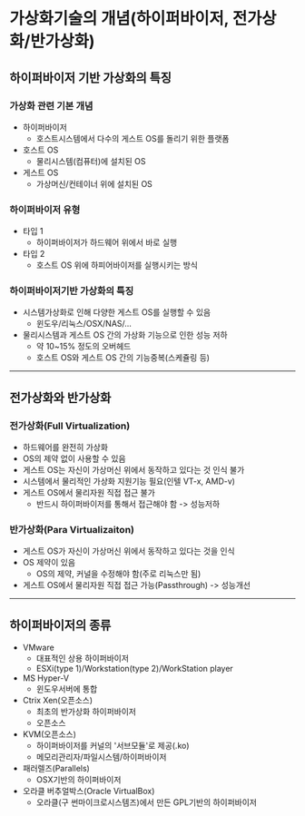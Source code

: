 # 가상화기술의 개념(하이퍼바이저, 전가상화/반가상화)

## 하이퍼바이저 기반 가상화의 특징
### 가상화 관련 기본 개념
- 하이퍼바이저
    - 호스트시스템에서 다수의 게스트 OS를 돌리기 위한 플랫폼
- 호스트 OS
    - 물리시스템(컴퓨터)에 설치된 OS
- 게스트 OS
    - 가상머신/컨테이너 위에 설치된 OS
    
### 하이퍼바이저 유형
- 타입 1
    - 하이퍼바이저가 하드웨어 위에서 바로 실행
- 타입 2
    - 호스트 OS 위에 하피어바이저를 실행시키는 방식    

### 하이퍼바이저기반 가상화의 특징
- 시스템가상화로 인해 다양한 게스트 OS를 실행할 수 있음
    - 윈도우/리눅스/OSX/NAS/...
- 물리시스템과 게스트 OS 간의 가상화 기능으로 인한 성능 저하
    - 약 10~15% 정도의 오버헤드
    - 호스트 OS와 게스트 OS 간의 기능중복(스케쥴링 등)
---

## 전가상화와 반가상화
### 전가상화(Full Virtualization)
- 하드웨어를 완전히 가상화
- OS의 제약 없이 사용할 수 있음
- 게스트 OS는 자신이 가상머신 위에서 동작하고 있다는 것 인식 불가
- 시스템에서 물리적인 가상화 지원기능 필요(인텔 VT-x, AMD-v)
- 게스트 OS에서 물리자원 직접 접근 불가
    - 반드시 하이퍼바이저를 통해서 접근해야 함 -> 성능저하
### 반가상화(Para Virtualizaiton)
- 게스트 OS가 자신이 가상머신 위에서 동작하고 있다는 것을 인식
- OS 제약이 있음
    - OS의 제약, 커널을 수정해야 함(주로 리눅스만 됨)
- 게스트 OS에서 물리자원 직접 접근 가능(Passthrough) -> 성능개선        
---

## 하이퍼바이저의 종류
- VMware
    - 대표적인 상용 하이퍼바이저
    - ESXi(type 1)/Workstation(type 2)/WorkStation player
- MS Hyper-V
    - 윈도우서버에 통합
- Ctrix Xen(오픈소스)
    - 최초의 반가상화 하이퍼바이저
    - 오픈소스
- KVM(오픈소스)
    - 하이퍼바이저를 커널의 '서브모듈'로 제공(.ko)
    - 메모리관리자/파일시스템/하이퍼바이저
- 패러렐즈(Parallels)
    - OSX기반의 하이퍼바이저
- 오라클 버추얼박스(Oracle VirtualBox)
    - 오라클(구 썬마이크로시스템즈)에서 만든 GPL기반의 하이퍼바이저

                